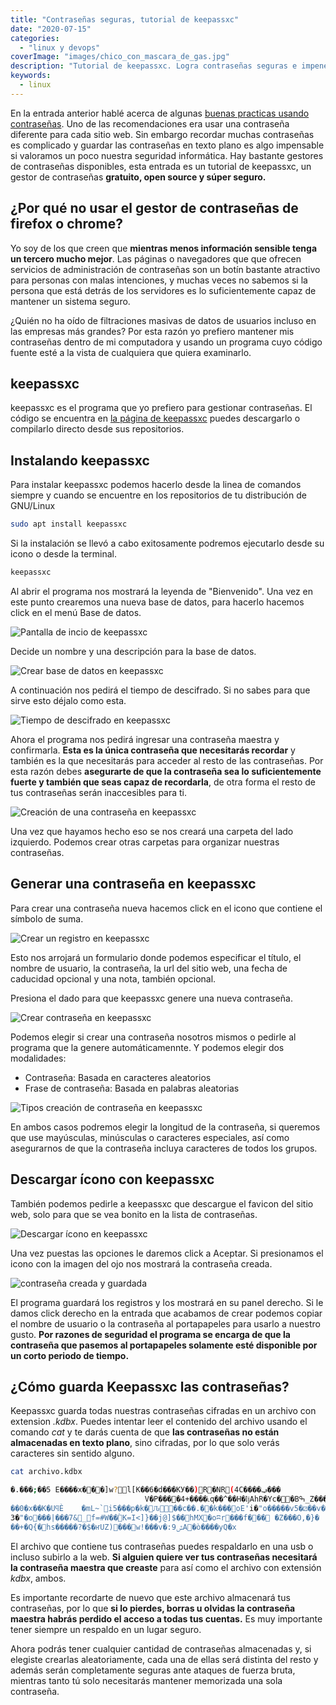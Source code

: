 ```yaml
---
title: "Contraseñas seguras, tutorial de keepassxc"
date: "2020-07-15"
categories: 
  - "linux y devops"
coverImage: "images/chico_con_mascara_de_gas.jpg"
description: "Tutorial de keepassxc. Logra contraseñas seguras e impenetrables por fuerza bruta, incluso aunque no sepas nada de criptografía."
keywords:
  - linux
---
```


En la entrada anterior hablé acerca de algunas [buenas practicas usando contraseñas](/como-crear-una-contrasena-segura/). Uno de las recomendaciones era usar una contraseña diferente para cada sitio web. Sin embargo recordar muchas contraseñas es complicado y guardar las contraseñas en texto plano es algo impensable si valoramos un poco nuestra seguridad informática. Hay bastante gestores de contraseñas disponibles, esta entrada es un tutorial de keepassxc, un gestor de contraseñas **gratuito, open source y súper seguro.**

## ¿Por qué no usar el gestor de contraseñas de firefox o chrome?

Yo soy de los que creen que **mientras menos información sensible tenga un tercero mucho mejor**. Las páginas o navegadores que que ofrecen servicios de administración de contraseñas son un botín bastante atractivo para personas con malas intenciones, y muchas veces no sabemos si la persona que está detrás de los servidores es lo suficientemente capaz de mantener un sistema seguro. 

¿Quién no ha oído de filtraciones masivas de datos de usuarios incluso en las empresas más grandes? Por esta razón yo prefiero mantener mis contraseñas dentro de mi computadora y usando un programa cuyo código fuente esté a la vista de cualquiera que quiera examinarlo.

## keepassxc

keepassxc es el programa que yo prefiero para gestionar contraseñas. El código se encuentra en [la página de keepassxc](https://keepassxc.org/) puedes descargarlo o compilarlo directo desde sus repositorios.

## Instalando keepassxc

Para instalar keepassxc podemos hacerlo desde la linea de comandos siempre y cuando se encuentre en los repositorios de tu distribución de GNU/Linux

```bash
sudo apt install keepassxc
```

Si la instalación se llevó a cabo exitosamente podremos ejecutarlo desde su icono o desde la terminal.

```bash
keepassxc
```

Al abrir el programa nos mostrará la leyenda de "Bienvenido". Una vez en este punto crearemos una nueva base de datos, para hacerlo hacemos click en el menú Base de datos.

![Pantalla de incio de keepassxc](images/keepassxc-pantalla-inicio.png)

Decide un nombre y una descripción para la base de datos.

![Crear base de datos en keepassxc](images/keepassxc-crear-base-de-datos.png)

A continuación nos pedirá el tiempo de descifrado. Si no sabes para que sirve esto déjalo como esta.

![Tiempo de descifrado en keepassxc](images/keepassxc-tiempo-descifrado.png)

Ahora el programa nos pedirá ingresar una contraseña maestra y confirmarla. **Esta es la única contraseña que necesitarás recordar** y también es la que necesitarás para acceder al resto de las contraseñas. Por esta razón debes **asegurarte de que la contraseña sea lo suficientemente fuerte y también que seas capaz de recordarla**, de otra forma el resto de tus contraseñas serán inaccesibles para ti.

![Creación de una contraseña en keepassxc](images/keepassxc-contrasena.png)

Una vez que hayamos hecho eso se nos creará una carpeta del lado izquierdo. Podemos crear otras carpetas para organizar nuestras contraseñas.

## Generar una contraseña en keepassxc

Para crear una contraseña nueva hacemos click en el icono que contiene el símbolo de suma.

![Crear un registro en keepassxc](images/keepassxc-carpeta.png)

Esto nos arrojará un formulario donde podemos especificar el título, el nombre de usuario, la contraseña, la url del sitio web, una fecha de caducidad opcional y una nota, también opcional.

Presiona el dado para que keepassxc genere una nueva contraseña.

![Crear contraseña en keepassxc](images/formulario-de-contrasena-keepassxc.png)

Podemos elegir si crear una contraseña nosotros mismos o pedirle al programa que la genere automáticamennte. Y podemos elegir dos modalidades:

* Contraseña: Basada en caracteres aleatorios
* Frase de contraseña: Basada en palabras aleatorias

![Tipos creación de contraseña en keepassxc](images/modos-creacion-contrasena-keepassxc.png)

En ambos casos podremos elegir la longitud de la contraseña, si queremos que use mayúsculas, minúsculas o caracteres especiales, así como asegurarnos de que la contraseña incluya caracteres de todos los grupos. 

## Descargar ícono con keepassxc

También podemos pedirle a keepassxc que descargue el favicon del sitio web, solo para que se vea bonito en la lista de contraseñas.

![Descargar ícono en keepassxc](images/keepassxc-descargar-icono.png)

Una vez puestas las opciones le daremos click a Aceptar. Si presionamos el icono con la imagen del ojo nos mostrará la contraseña creada.

![contraseña creada y guardada](images/contrasena-guardada-keepassxc.png)

El programa guardará los registros y los mostrará en su panel derecho. Si le damos click derecho en la entrada que acabamos de crear podemos copiar el nombre de usuario o la contraseña al portapapeles para usarlo a nuestro gusto. **Por razones de seguridad el programa se encarga de que la contraseña que pasemos al portapapeles solamente esté disponible por un corto periodo de tiempo.**

## ¿Cómo guarda Keepassxc las contraseñas?

Keepassxc guarda todas nuestras contraseñas cifradas en un archivo con extension _.kdbx_. Puedes intentar leer el contenido del archivo usando el comando _cat_ y te darás cuenta de que **las contraseñas no están almacenadas en texto plano**, sino cifradas, por lo que solo verás caracteres sin sentido alguno.

```bash
cat archivo.kdbx

�.�ٞ��;��5 E����x���]w?l[K��6�d���KУ��)R�NR(4C����ݠ���
                              V�P����4+����ׁ˪q��^��H�ǉAhR�Yc��Bߒ_Z���<���C�[��W�]ސ�o�ӎ �*쑜�����i9.�e���}`�9	uܼJ+��v�~RLf����y�8�I(~E}�M��bÄ�h@'2��|#$�8�D%|�;~j:
��0�x��K�UϥÈ	�mL~`i5���p�k�᭾Ԉ��c��.�׏�k���oE'i�"o�����v5�⚂��v�p8"�n��[so�.�gȣև�H��V&�(g.���0���_w:�s�@�
3�"�o���|���7&_f=#W��ۡK=I<]}��j@]$��hMX�oʭr���f�׹��	�Z���O,�}�
��+�Q{�hs�����?�$�ҥUZ)���w!���v�:ݜ9A�ò����уQ�x
```

El archivo que contiene tus contraseñas puedes respaldarlo en una usb o incluso subirlo a la web. **Si alguien quiere ver tus contraseñas necesitará la contraseña maestra que creaste** para así como el archivo con extensión _kdbx_, ambos. 

Es importante recordarte de nuevo que este archivo almacenará tus contraseñas, por lo que **si lo pierdes, borras u olvidas la contraseña maestra habrás perdido el acceso a todas tus cuentas.** Es muy importante tener siempre un respaldo en un lugar seguro.

Ahora podrás tener cualquier cantidad de contraseñas almacenadas y, si elegiste crearlas aleatoriamente, cada una de ellas será distinta del resto y además serán completamente seguras ante ataques de fuerza bruta, mientras tanto tú solo necesitarás mantener memorizada una sola contraseña.
